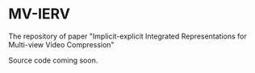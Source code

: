 # MV-IERV
The repository of paper "Implicit-explicit Integrated Representations for Multi-view Video Compression"

Source code coming soon.